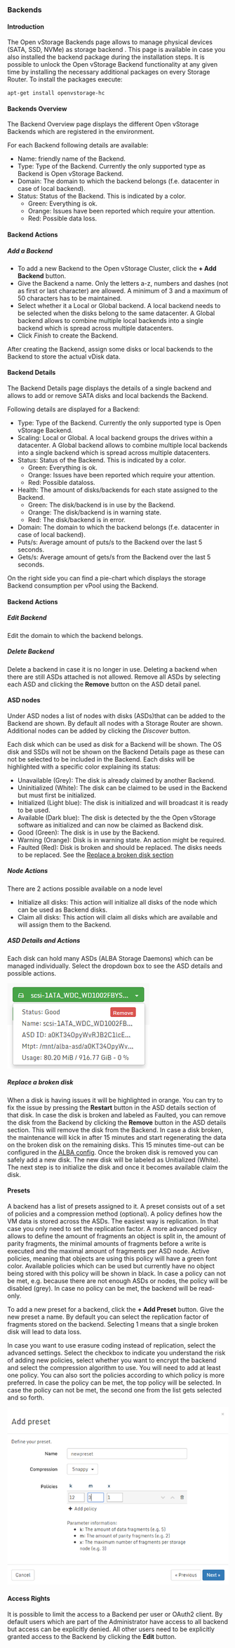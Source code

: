 ### Backends

#### Introduction

The Open vStorage Backends page allows to manage physical devices (SATA, SSD, NVMe) as storage backend . This page is available in case you also installed the backend package during the
installation steps. It is possible to unlock the Open vStorage Backend functionality at any given time by installing the necessary additional packages on every Storage Router. To install the packages execute:

```
apt-get install openvstorage-hc
```


#### Backends Overview

The Backend Overview page displays the different Open vStorage Backends
which are registered in the environment.

For each Backend following details are available:

-   Name: friendly name of the Backend.
-   Type: Type of the Backend. Currently the only supported type as Backend is Open
    vStorage Backend.
-   Domain: The domain to which the backend belongs (f.e. datacenter in case of local backend).
-   Status: Status of the Backend. This is indicated by a color.
    -   Green: Everything is ok.
    -   Orange: Issues have been reported which require your attention.
    -   Red: Possible data loss.

#### Backend Actions

##### Add a Backend

-   To add a new Backend to the Open vStorage Cluster, click the **+ Add
    Backend** button.
-   Give the Backend a name. Only the letters a-z, numbers and dashes
    (not as first or last character) are allowed. A minimum of 3 and a
    maximum of 50 characters has to be maintained.
-   Select whether it a Local or Global backend. A local backend needs to be selected when the disks belong to the same datacenter. A Global backend allows to combine multiple local backends into a single backend which is spread across multiple datacenters.
-   Click *Finish* to create the Backend.

After creating the Backend, assign some disks or local backends to the Backend to store
the actual vDisk data.

#### Backend Details

The Backend Details page displays the details of a single backend and
allows to add or remove SATA disks and local backends the Backend.

Following details are displayed for a Backend:

-   Type: Type of the Backend. Currently the only supported type is Open
    vStorage Backend.
-   Scaling: Local or Global. A local backend groups the drives within a datacenter. A Global backend allows to combine multiple local backends into a single backend which is spread across multiple datacenters.
-   Status: Status of the Backend. This is indicated by a color.
    -   Green: Everything is ok.
    -   Orange: Issues have been reported which require your attention.
    -   Red: Possible dataloss.
-   Health: The amount of disks/backends for each state assigned to the Backend.
    -   Green: The disk/backend is in use by the Backend.
    -   Orange: The disk/backend is in warning state.
    -   Red: The disk/backend is in error.
-   Domain: The domain to which the backend belongs (f.e. datacenter in case of local backend).
-   Puts/s: Average amount of puts/s to the Backend over the last 5
    seconds.
-   Gets/s: Average amount of gets/s from the Backend over the last 5
    seconds.

On the right side you can find a pie-chart which displays the storage
Backend consumption per vPool using the Backend.

#### Backend Actions

##### Edit Backend
Edit the domain to which the backend belongs.

##### Delete Backend
Delete a backend in case it is no longer in use. Deleting a backend when there are still ASDs attached is not allowed. Remove all ASDs by selecting each ASD and clicking the **Remove** button on the ASD detail panel.

#### ASD nodes

Under ASD nodes a list of nodes with disks (ASDs)that can be added to
the Backend are shown. By default all nodes with a Storage Router are
shown. Additional nodes can be added by clicking the *Discover* button.

Each disk which can be used as disk for a Backend will be shown. The OS
disk and SSDs will not be shown on the Backend Details page as these can
not be selected to be included in the Backend. Each disks will be
highlighted with a specific color explaining its status:

-   Unavailable (Grey): The disk is already claimed by another Backend.
-   Uninitialized (White): The disk can be claimed to be used in the
    Backend but must first be initialized.
-   Initialized (Light blue): The disk is initialized and will broadcast
    it is ready to be used.
-   Available (Dark blue): The disk is detected by the the Open vStorage
    software as initialized and can now be claimed as Backend disk.
-   Good (Green): The disk is in use by the Backend.
-   Warning (Orange): Disk is in warning state. An action might be
    required.
-   Faulted (Red): Disk is broken and should be replaced. The disks
    needs to be replaced. See the [Replace a broken disk
    section](#broken_disk)

##### Node Actions

There are 2 actions possible available on a node level

-   Initialize all disks: This action will initialize all disks of the
    node which can be used as Backend disks.
-   Claim all disks: This action will claim all disks which are
    available and will assign them to the Backend.

##### ASD Details and Actions

Each disk can hold many ASDs (ALBA Storage Daemons) which can be managed individually. Select the dropdown box to
see the ASD details and possible actions. 

![](../../Images/asd_details.png)

##### Replace a broken disk

When a disk is having issues it will be highlighted in orange. You can
try to fix the issue by pressing the **Restart** button in the ASD details
section of that disk. In case the disk is broken and labeled as Faulted,
you can remove the disk from the Backend by clicking the **Remove** button
in the ASD details section. This will remove the disk from the Backend.
In case a disk broken, the maintenance will kick in after 15 minutes and start regenerating the data on the broken disk on the remaining disks. This 15 minutes time-out can be configured in the [ALBA config](https://openvstorage.gitbooks.io/alba).
Once the broken disk is removed you can safely add a new disk. The new disk will be labeled as
Unitialized (White). The next step is to initialize the disk and once it
becomes available claim the disk.

#### Presets
A backend has a list of presets assigned to it. A preset consists out of a set of policies and a compression method (optional). A policy defines how the VM data is stored across the ASDs. The easiest way is replication. In that case you only need to set the replication factor. A more advanced policy allows to define the amount of fragments an object is split in, the amount of parity fragments, the minimal amounts of fragments before a write is executed and the maximal amount of fragments per ASD node. Active policies, meaning that objects are using this policy will have a green font color. Available policies which can be used but currently have no object being stored with this policy will be shown in black. In case a policy can not be met, e.g. because there are not enough ASDs or nodes, the policy will be disabled (grey). In case no policy can be met, the backend will be read-only.

To add a new preset for a backend, click the **+ Add Preset** button. Give the new preset a name. By default you can select the replication factor of fragments stored on the backend. Selecting 1 means that a single broken disk will lead to data loss.

In case you want to use erasure coding instead of replication, select the advanced settings. Select the checkbox to indicate you understand the risk of adding new policies, select whether you want to encrypt the backend and select the compression algorithm to use. You will need to add at least one policy. You can also sort the policies according to which policy is more preferred. In case the policy can be met, the top policy will be selected. In case the policy can not be met, the second one from the list gets selected and so forth.

![](../../Images/addpreset.png)


#### Access Rights
It is possible to limit the access to a Backend per user or OAuth2 client. By default users which are part of the Administrator have access to all backend but access can be explicitly denied. All other users need to be explicitly granted access to the Backend by clicking the **Edit** button.
